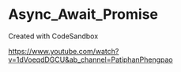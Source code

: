 # Async_Await_Promise
Created with CodeSandbox


https://www.youtube.com/watch?v=1dVoeqdDGCU&ab_channel=PatiphanPhengpao
